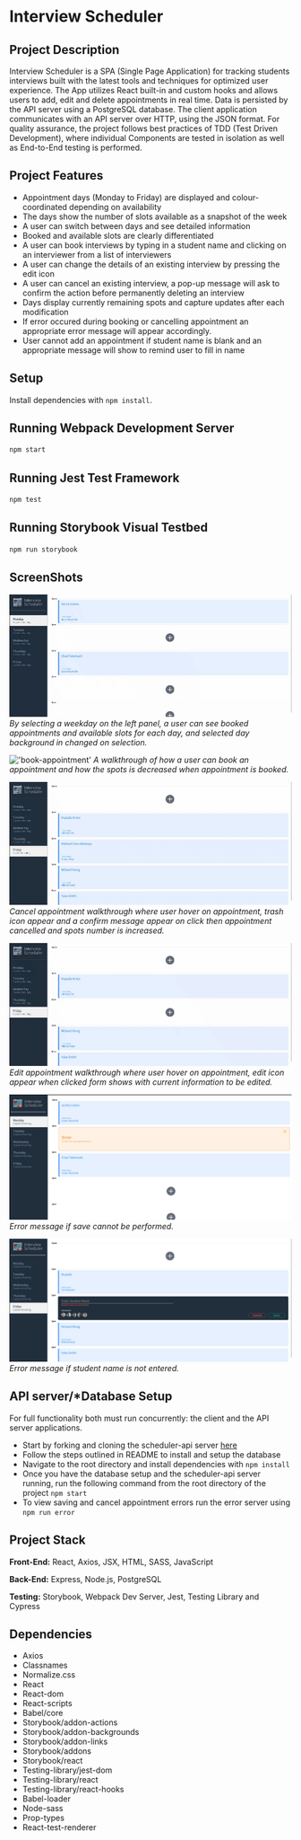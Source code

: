 # Interview Scheduler

## Project Description

Interview Scheduler is a SPA (Single Page Application) for tracking students interviews built with the latest tools and techniques for optimized user experience.
The App utilizes React built-in and custom hooks and allows users to add, edit and delete appointments in real time.
Data is persisted by the API server using a PostgreSQL database. The client application communicates with an API server over HTTP, using the JSON format.
For quality assurance, the project follows best practices of TDD (Test Driven Development), where individual Components are tested in isolation as well as End-to-End testing is performed.

## Project Features

- Appointment days (Monday to Friday) are displayed and colour-coordinated depending on availability
- The days show the number of slots available as a snapshot of the week
- A user can switch between days and see detailed information
- Booked and available slots are clearly differentiated
- A user can book interviews by typing in a student name and clicking on an interviewer from a list of interviewers
- A user can change the details of an existing interview by pressing the edit icon
- A user can cancel an existing interview, a pop-up message will ask to confirm the action before permanently deleting an interview
- Days display currently remaining spots and capture updates after each modification
- If error occured during booking or cancelling appointment an appropriate error message will appear accordingly.
- User cannot add an appointment if student name is blank and an appropriate message will show to remind user to fill in name

## Setup

Install dependencies with `npm install`.

## Running Webpack Development Server

```sh
npm start
```

## Running Jest Test Framework

```sh
npm test
```

## Running Storybook Visual Testbed

```sh
npm run storybook
```

## ScreenShots

!['day-selection'](https://github.com/DrMustafaH/Scheduler/blob/master/docs/day-selection.gif?raw=true)
_By selecting a weekday on the left panel, a user can see booked appointments and available slots for each day, and selected day background in changed on selection._

!['book-appointment'](https://github.com/DrMustafaH/Scheduler/blob/master/docs/book-appointment.gif?raw=true)
_A walkthrough of how a user can book an appointment and how the spots is decreased when appointment is booked._

!['cancel-appointment'](https://github.com/DrMustafaH/Scheduler/blob/master/docs/cancel-appointment.gif?raw=true)
_Cancel appointment walkthrough where user hover on appointment, trash icon appear and a confirm message appear on click then appointment cancelled and spots number is increased._

!['edit-appointment'](https://github.com/DrMustafaH/Scheduler/blob/master/docs/edit-appointment.gif?raw=true)
_Edit appointment walkthrough where user hover on appointment, edit icon appear when clicked form shows with current information to be edited._

!['error-message-save'](https://github.com/DrMustafaH/Scheduler/blob/master/docs/error-message-save.jpg?raw=true)
_Error message if save cannot be performed._

!['blank-error'](https://github.com/DrMustafaH/Scheduler/blob/master/docs/blank-error.jpg?raw=true)
_Error message if student name is not entered._

## API server/\*Database Setup

For full functionality both must run concurrently: the client and the API server applications.

- Start by forking and cloning the scheduler-api server [here](https://github.com/lighthouse-labs/scheduler-api)
- Follow the steps outlined in README to install and setup the database
- Navigate to the root directory and install dependencies with `npm install`
- Once you have the database setup and the scheduler-api server running, run the following command from the root directory of the project `npm start`
- To view saving and cancel appointment errors run the error server using `npm run error`

## Project Stack

**Front-End:** React, Axios, JSX, HTML, SASS, JavaScript

**Back-End:** Express, Node.js, PostgreSQL

**Testing:** Storybook, Webpack Dev Server, Jest, Testing Library and Cypress

## Dependencies

- Axios
- Classnames
- Normalize.css
- React
- React-dom
- React-scripts
- Babel/core
- Storybook/addon-actions
- Storybook/addon-backgrounds
- Storybook/addon-links
- Storybook/addons
- Storybook/react
- Testing-library/jest-dom
- Testing-library/react
- Testing-library/react-hooks
- Babel-loader
- Node-sass
- Prop-types
- React-test-renderer
